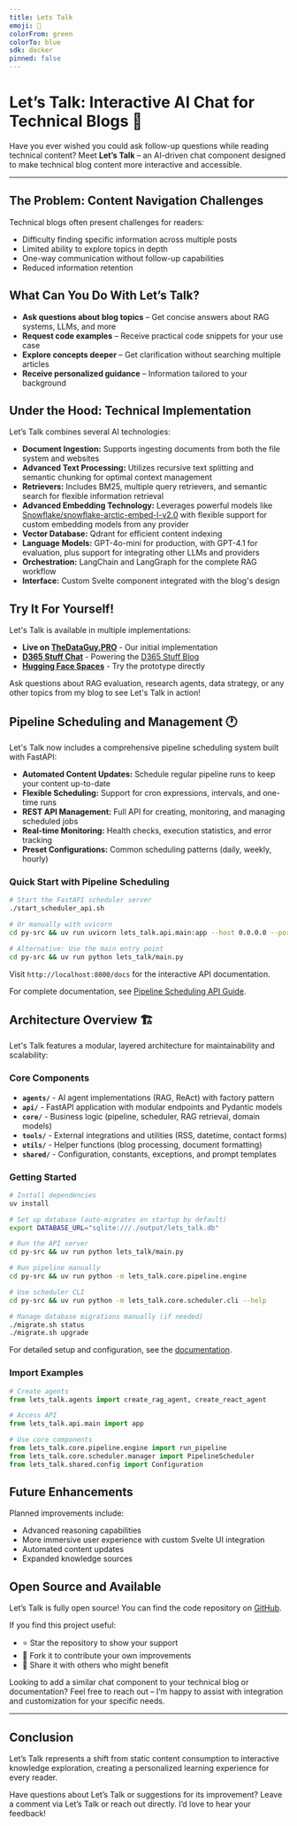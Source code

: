 ```yaml
---
title: Lets Talk
emoji: 🌴
colorFrom: green
colorTo: blue
sdk: docker
pinned: false
---
```


# Let’s Talk: Interactive AI Chat for Technical Blogs 🐨

Have you ever wished you could ask follow-up questions while reading technical content? Meet **Let’s Talk** – an AI-driven chat component designed to make technical blog content more interactive and accessible.

---

## The Problem: Content Navigation Challenges

Technical blogs often present challenges for readers:

- Difficulty finding specific information across multiple posts
- Limited ability to explore topics in depth
- One-way communication without follow-up capabilities
- Reduced information retention

## What Can You Do With Let’s Talk?

- **Ask questions about blog topics** – Get concise answers about RAG systems, LLMs, and more
- **Request code examples** – Receive practical code snippets for your use case
- **Explore concepts deeper** – Get clarification without searching multiple articles
- **Receive personalized guidance** – Information tailored to your background

## Under the Hood: Technical Implementation

Let’s Talk combines several AI technologies:

- **Document Ingestion:** Supports ingesting documents from both the file system and websites
- **Advanced Text Processing:** Utilizes recursive text splitting and semantic chunking for optimal context management
- **Retrievers:** Includes BM25, multiple query retrievers, and semantic search for flexible information retrieval
- **Advanced Embedding Technology:** Leverages powerful models like [Snowflake/snowflake-arctic-embed-l-v2.0](https://huggingface.co/Snowflake/snowflake-arctic-embed-l-v2.0) with flexible support for custom embedding models from any provider
- **Vector Database:** Qdrant for efficient content indexing
- **Language Models:** GPT-4o-mini for production, with GPT-4.1 for evaluation, plus support for integrating other LLMs and providers
- **Orchestration:** LangChain and LangGraph for the complete RAG workflow
- **Interface:** Custom Svelte component integrated with the blog's design

## Try It For Yourself!

Let's Talk is available in multiple implementations:

- **Live on [TheDataGuy.PRO](https://thedataguy.pro/)** - Our initial implementation
- **[D365 Stuff Chat](https://huggingface.co/spaces/mafzaal/d365stuff-chat)** - Powering the [D365 Stuff Blog](https://www.d365stuff.co/)
- **[Hugging Face Spaces](https://huggingface.co/spaces/mafzaal/lets_talk)** - Try the prototype directly

Ask questions about RAG evaluation, research agents, data strategy, or any other topics from my blog to see Let's Talk in action!

## Pipeline Scheduling and Management 🕐

Let's Talk now includes a comprehensive pipeline scheduling system built with FastAPI:

- **Automated Content Updates:** Schedule regular pipeline runs to keep your content up-to-date
- **Flexible Scheduling:** Support for cron expressions, intervals, and one-time runs
- **REST API Management:** Full API for creating, monitoring, and managing scheduled jobs
- **Real-time Monitoring:** Health checks, execution statistics, and error tracking
- **Preset Configurations:** Common scheduling patterns (daily, weekly, hourly)

### Quick Start with Pipeline Scheduling

```bash
# Start the FastAPI scheduler server
./start_scheduler_api.sh

# Or manually with uvicorn
cd py-src && uv run uvicorn lets_talk.api.main:app --host 0.0.0.0 --port 8000

# Alternative: Use the main entry point
cd py-src && uv run python lets_talk/main.py
```

Visit `http://localhost:8000/docs` for the interactive API documentation.

For complete documentation, see [Pipeline Scheduling API Guide](docs/PIPELINE_SCHEDULING_API.md).

## Architecture Overview 🏗️

Let's Talk features a modular, layered architecture for maintainability and scalability:

### Core Components

- **`agents/`** - AI agent implementations (RAG, ReAct) with factory pattern
- **`api/`** - FastAPI application with modular endpoints and Pydantic models
- **`core/`** - Business logic (pipeline, scheduler, RAG retrieval, domain models)
- **`tools/`** - External integrations and utilities (RSS, datetime, contact forms)
- **`utils/`** - Helper functions (blog processing, document formatting)
- **`shared/`** - Configuration, constants, exceptions, and prompt templates

### Getting Started

```bash
# Install dependencies
uv install

# Set up database (auto-migrates on startup by default)
export DATABASE_URL="sqlite:///./output/lets_talk.db"

# Run the API server
cd py-src && uv run python lets_talk/main.py

# Run pipeline manually
cd py-src && uv run python -m lets_talk.core.pipeline.engine

# Use scheduler CLI
cd py-src && uv run python -m lets_talk.core.scheduler.cli --help

# Manage database migrations manually (if needed)
./migrate.sh status
./migrate.sh upgrade
```

For detailed setup and configuration, see the [documentation](docs/).

### Import Examples

```python
# Create agents
from lets_talk.agents import create_rag_agent, create_react_agent

# Access API
from lets_talk.api.main import app

# Use core components
from lets_talk.core.pipeline.engine import run_pipeline
from lets_talk.core.scheduler.manager import PipelineScheduler
from lets_talk.shared.config import Configuration
```

## Future Enhancements

Planned improvements include:

- Advanced reasoning capabilities
- More immersive user experience with custom Svelte UI integration
- Automated content updates
- Expanded knowledge sources

## Open Source and Available

Let’s Talk is fully open source! You can find the code repository on [GitHub](https://github.com/mafzaal/lets-talk).

If you find this project useful:

- ⭐ Star the repository to show your support
- 🔄 Fork it to contribute your own improvements
- 🔗 Share it with others who might benefit

Looking to add a similar chat component to your technical blog or documentation? Feel free to reach out – I’m happy to assist with integration and customization for your specific needs.

---

## Conclusion

Let’s Talk represents a shift from static content consumption to interactive knowledge exploration, creating a personalized learning experience for every reader.

Have questions about Let’s Talk or suggestions for its improvement? Leave a comment via Let’s Talk or reach out directly. I’d love to hear your feedback!
